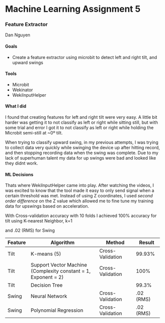 # Machine Learning Assignment 5
### Feature Extractor

Dan Nguyen

#### Goals

- Create a feature extractor using microbit to detect left and right tilt, and upward swings

#### Tools

- Microbit
- Wekinator
- WekiInputHelper

#### What I did

I found that creating features for left and right tilt were very easy. A little bit harder was getting it to not classify as left or right while sitting still, but with some trial and error I got it to not classify as left or right while holding the Microbit semi-still at ~0º tilt.

When trying to classify upward swing, in my previous attempts, I was trying to collect data very quickly while swinging the device up after hitting record, and then stopping recording data when the swing was complete. Due to my lack of superhuman talent my data for up swings were bad and looked like they didnt work.

#### ML Decisions

Thats where WekiInputHelper came into play. After watching the videos, I was excited to know that the tool made it easy to only send signal when a certain threshold was met. Instead of using Z coordinates, I used *second order difference* on the Z value which allowed me to fine tune my training data for upswings based on acceleration. 

With Cross-validation accuracy with 10 folds I achieved 100% accuracy for tilt using K-nearest Neighbor, k=1

and .02 (RMS) for Swing 



| Feature | Algorithm                                                    | Method           | Result    |
| ------- | ------------------------------------------------------------ | ---------------- | --------- |
| Tilt    | K-means (5)                                                  | Cross-Validation | 99.93%    |
| Tilt    | Support Vector Machine <br>(Complexity constant = 1, Exponent = 2) | Cross-Validation | 100%      |
| Tilt    | Decision Tree                                                |                  | 99.3%     |
| Swing   | Neural Network                                               | Cross-Validation | .02 (RMS) |
| Swing   | Polynomial Regression                                        | Cross-Validation | .02 (RMS) |



